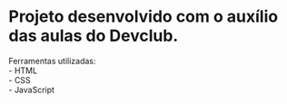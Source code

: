 <h1> Projeto desenvolvido com o auxílio das aulas do Devclub.</h1>
<p> Ferramentas utilizadas:
  <br>
- HTML
  <br>
- CSS
  <br>
- JavaScript</p>
